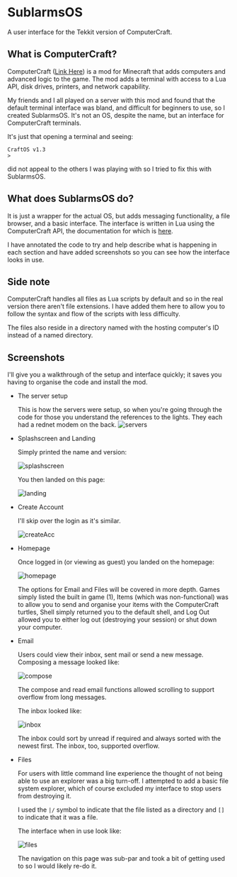 # SublarmsOS
A user interface for the Tekkit version of ComputerCraft.

## What is ComputerCraft?
ComputerCraft ([Link Here](http://www.computercraft.info/)) is a mod for Minecraft that adds computers and advanced logic to the game. The mod adds a terminal with access to a Lua API, disk drives, printers, and network capability.

My friends and I all played on a server with this mod and found that the default terminal interface was bland, and difficult for beginners to use, so I created SublarmsOS. It's not an OS, despite the name, but an interface for ComputerCraft terminals.

It's just that opening a terminal and seeing:
```
CraftOS v1.3
>
```
did not appeal to the others I was playing with so I tried to fix this with SublarmsOS.

## What does SublarmsOS do?
It is just a wrapper for the actual OS, but adds messaging functionality, a file browser, and a basic interface. The interface is written in Lua using the ComputerCraft API, the documentation for which is [here](http://www.computercraft.info/wiki/Main_Page).

I have annotated the code to try and help describe what is happening in each section and have added screenshots so you can see how the interface looks in use.

## Side note
ComputerCraft handles all files as Lua scripts by default and so in the real version there aren't file extensions. I have added them here to allow you to follow the syntax and flow of the scripts with less difficulty.

The files also reside in a directory named with the hosting computer's ID instead of a named directory.

## Screenshots
I'll give you a walkthrough of the setup and interface quickly; it saves you having to organise the code and install the mod.

* The server setup

  This is how the servers were setup, so when you're going through the code for those you understand the references to the lights. They each had a rednet modem on the back.
  ![servers](https://github.com/enlim/SublarmsOS/blob/master/screenshots/servers.png)
  
* Splashscreen and Landing

  Simply printed the name and version:
  
  ![splashscreen](https://github.com/enlim/SublarmsOS/blob/master/screenshots/splashscreen.png)
  
  You then landed on this page:
  
  ![landing](https://github.com/enlim/SublarmsOS/blob/master/screenshots/user-main.png)
  
* Create Account

  I'll skip over the login as it's similar.
  
  ![createAcc](https://github.com/enlim/SublarmsOS/blob/master/screenshots/create-account.png)
  
* Homepage

  Once logged in (or viewing as guest) you landed on the homepage:
  
  ![homepage](https://github.com/enlim/SublarmsOS/blob/master/screenshots/home.png)
  
  The options for Email and Files will be covered in more depth.
  Games simply listed the built in game (1), Items (which was non-functional) was to allow you to send and organise your items with the ComputerCraft turtles, Shell simply returned you to the default shell, and Log Out allowed you to either log out (destroying your session) or shut down your computer.
  
* Email

  Users could view their inbox, sent mail or send a new message. Composing a message looked like:
  
  ![compose](https://github.com/enlim/SublarmsOS/blob/master/screenshots/email.png)
  
  The compose and read email functions allowed scrolling to support overflow from long messages.
  
  The inbox looked like:
  
  ![inbox](https://github.com/enlim/SublarmsOS/blob/master/screenshots/inbox.png)
  
  The inbox could sort by unread if required and always sorted with the newest first. The inbox, too, supported overflow.
  
* Files

  For users with little command line experience the thought of not being able to use an explorer was a big turn-off. I attempted to add a basic file system explorer, which of course excluded my interface to stop users from destroying it.
  
  I used the `|/` symbol to indicate that the file listed as a directory and `[]` to indicate that it was a file.
  
  The interface when in use look like:
  
  ![files](https://github.com/enlim/SublarmsOS/blob/master/screenshots/files.png)
  
  The navigation on this page was sub-par and took a bit of getting used to so I would likely re-do it.
